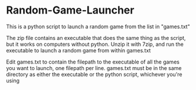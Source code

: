 # Random-Game-Launcher

This is a python script to launch a random game from the list in "games.txt"  


The zip file contains an executable that does the same thing as the script,  
but it works on computers without python. Unzip it with 7zip, and run the  
executable to launch a random game from within games.txt  

Edit games.txt to contain the filepath to the executable of all the games  
you want to launch, one filepath per line.  games.txt must be in the same  
directory as either the executable or the python script, whichever you're using
